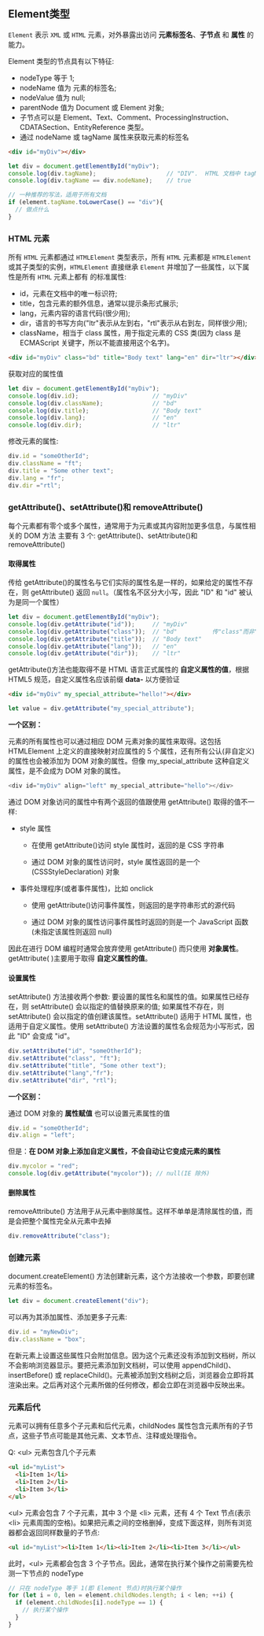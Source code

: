 ## Element类型

`Element` 表示 `XML` 或 `HTML` 元素，对外暴露出访问 **元素标签名**、**子节点** 和 **属性** 的能力。

Element 类型的节点具有以下特征:

-  nodeType 等于 1;
-  nodeName 值为 元素的标签名;
-  nodeValue 值为 null;
-  parentNode 值为 Document 或 Element 对象;
-  子节点可以是 Element、Text、Comment、ProcessingInstruction、CDATASection、EntityReference 类型。
-  通过 nodeName 或 tagName 属性来获取元素的标签名

  ```html
  <div id="myDiv"></div>
  ```
  
  ```js
  let div = document.getElementById("myDiv");
  console.log(div.tagName);                    // "DIV".  HTML 文档中 tagName 返回大写形式的标签名
  console.log(div.tagName == div.nodeName);    // true
  ```
  
  ```js
  // 一种推荐的写法，适用于所有文档 
  if (element.tagName.toLowerCase() == "div"){ 
    // 做点什么
  }
  ```
  
 
### HTML 元素

所有 `HTML` 元素都通过 `HTMLElement` 类型表示，所有 `HTML` 元素都是 `HTMLElement` 或其子类型的实例，`HTMLElement` 直接继承 `Element` 并增加了一些属性，以下属性是所有 `HTML` 元素上都有 的标准属性:

- id，元素在文档中的唯一标识符;
- title，包含元素的额外信息，通常以提示条形式展示;
- lang，元素内容的语言代码(很少用);
- dir，语言的书写方向("ltr"表示从左到右，"rtl"表示从右到左，同样很少用);
- className，相当于 class 属性，用于指定元素的 CSS 类(因为 class 是 ECMAScript 关键字，所以不能直接用这个名字)。

```html
<div id="myDiv" class="bd" title="Body text" lang="en" dir="ltr"></div>
```

获取对应的属性值

```js
let div = document.getElementById("myDiv"); 
console.log(div.id);                     // "myDiv"
console.log(div.className);              // "bd"
console.log(div.title);                  // "Body text"
console.log(div.lang);                   // "en"
console.log(div.dir);                    // "ltr"
```

修改元素的属性:

```js
div.id = "someOtherId";
div.className = "ft";
div.title = "Some other text";
div.lang = "fr";
div.dir ="rtl";
```

### getAttribute()、setAttribute()和 removeAttribute()

每个元素都有零个或多个属性，通常用于为元素或其内容附加更多信息，与属性相关的 DOM 方法 主要有 3 个: getAttribute()、setAttribute()和 removeAttribute()

#### 取得属性

传给 getAttribute()的属性名与它们实际的属性名是一样的，如果给定的属性不存在，则 getAttribute() 返回 `null`。（属性名不区分大小写，因此 "ID" 和 "id" 被认为是同一个属性）

```js
let div = document.getElementById("myDiv");
console.log(div.getAttribute("id"));     // "myDiv"
console.log(div.getAttribute("class"));  // "bd"          传"class"而非"className"
console.log(div.getAttribute("title"));  // "Body text"
console.log(div.getAttribute("lang"));   // "en"
console.log(div.getAttribute("dir"));    // "ltr"
```

getAttribute()方法也能取得不是 HTML 语言正式属性的 **自定义属性的值**，根据 HTML5 规范，自定义属性名应该前缀 **data-** 以方便验证

```html
<div id="myDiv" my_special_attribute="hello!"></div>
```

```js
let value = div.getAttribute("my_special_attribute");
```


**一个区别：**

元素的所有属性也可以通过相应 DOM 元素对象的属性来取得。这包括 HTMLElement 上定义的直接映射对应属性的 5 个属性，还有所有公认(非自定义)的属性也会被添加为 DOM 对象的属性。但像 my_special_attribute 这种自定义属性，是不会成为 DOM 对象的属性。

```js
<div id="myDiv" align="left" my_special_attribute="hello"></div>
```

通过 DOM 对象访问的属性中有两个返回的值跟使用 getAttribute() 取得的值不一样:

- style 属性

  - 在使用 getAttribute()访问 style 属性时，返回的是 CSS 字符串 
  
  - 通过 DOM 对象的属性访问时，style 属性返回的是一个(CSSStyleDeclaration) 对象

- 事件处理程序(或者事件属性)，比如 onclick

  - 使用 getAttribute()访问事件属性，则返回的是字符串形式的源代码

  - 通过 DOM 对象的属性访问事件属性时返回的则是一个 JavaScript 函数(未指定该属性则返回 null)

因此在进行 DOM 编程时通常会放弃使用 getAttribute() 而只使用 **对象属性**。 getAttribute( )主要用于取得 **自定义属性的值**。


#### 设置属性

setAttribute() 方法接收两个参数: 要设置的属性名和属性的值。如果属性已经存在，则 setAttribute() 会以指定的值替换原来的值; 如果属性不存在，则 setAttribute() 会以指定的值创建该属性。setAttribute() 适用于 HTML 属性，也适用于自定义属性。使用 setAttribute() 方法设置的属性名会规范为小写形式，因此 "ID" 会变成 "id"。

```js
div.setAttribute("id", "someOtherId");
div.setAttribute("class", "ft");
div.setAttribute("title", "Some other text");
div.setAttribute("lang","fr");
div.setAttribute("dir", "rtl");
```

**一个区别：**

通过 DOM 对象的 **属性赋值** 也可以设置元素属性的值

```js
div.id = "someOtherId";
div.align = "left";
```

但是：**在 DOM 对象上添加自定义属性，不会自动让它变成元素的属性**

```js
div.mycolor = "red";
console.log(div.getAttribute("mycolor")); // null(IE 除外)
```

#### 删除属性

removeAttribute() 方法用于从元素中删除属性。这样不单单是清除属性的值，而是会把整个属性完全从元素中去掉

```js
div.removeAttribute("class");
```


### 创建元素

document.createElement() 方法创建新元素，这个方法接收一个参数，即要创建元素的标签名。

```js
let div = document.createElement("div");
```

可以再为其添加属性、添加更多子元素:

```js
div.id = "myNewDiv";
div.className = "box";
```

在新元素上设置这些属性只会附加信息。因为这个元素还没有添加到文档树，所以不会影响浏览器显示。要把元素添加到文档树，可以使用 appendChild()、insertBefore() 或 replaceChild()。元素被添加到文档树之后，浏览器会立即将其渲染出来。之后再对这个元素所做的任何修改，都会立即在浏览器中反映出来。


### 元素后代

元素可以拥有任意多个子元素和后代元素，childNodes 属性包含元素所有的子节点，这些子节点可能是其他元素、文本节点、注释或处理指令。

Q: \<ul> 元素包含几个子元素

```html
<ul id="myList">
  <li>Item 1</li>
  <li>Item 2</li> 
  <li>Item 3</li>
</ul>
```

\<ul> 元素会包含 7 个子元素，其中 3 个是 \<li> 元素，还有 4 个 Text 节点(表示 \<li> 元素周围的空格)。如果把元素之间的空格删掉，变成下面这样，则所有浏览器都会返回同样数量的子节点:

```html
<ul id="myList"><li>Item 1</li><li>Item 2</li><li>Item 3</li></ul>
```

此时，\<ul> 元素都会包含 3 个子节点。因此，通常在执行某个操作之前需要先检测一下节点的 nodeType

```js
// 只在 nodeType 等于 1(即 Element 节点)时执行某个操作
for (let i = 0, len = element.childNodes.length; i < len; ++i) {
  if (element.childNodes[i].nodeType == 1) {
    // 执行某个操作 
  }
}
```












